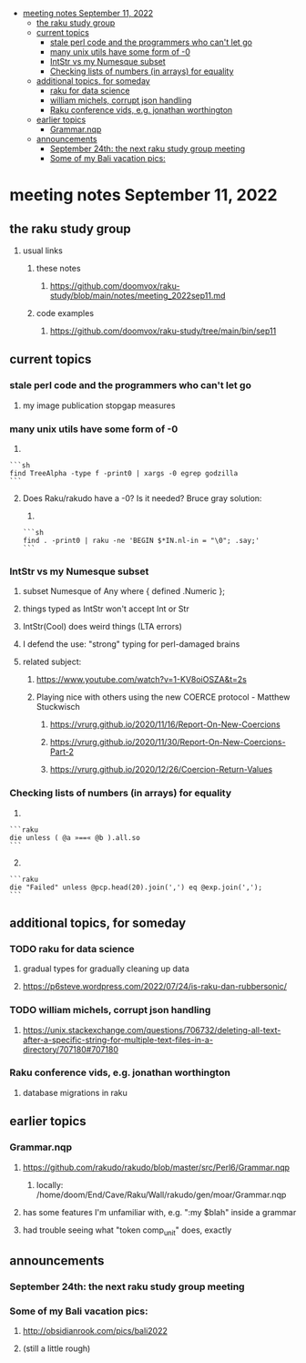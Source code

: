 - [meeting notes September 11, 2022](#orge1a332d)
  - [the raku study group](#orga432f1b)
  - [current topics](#org7575713)
    - [stale perl code and the programmers who can't let go](#org35e57de)
    - [many unix utils have some form of -0](#orgc969a21)
    - [IntStr vs my Numesque subset](#orgb64d50d)
    - [Checking lists of numbers (in arrays) for equality](#org4572ee1)
  - [additional topics, for someday](#orgc852aa6)
    - [raku for data science](#org8675ecd)
    - [william michels, corrupt json handling](#orgbf6c3db)
    - [Raku conference vids, e.g. jonathan worthington](#orga078d0c)
  - [earlier topics](#org7f057fc)
    - [Grammar.nqp](#orgc1dc55a)
  - [announcements](#org3188b41)
    - [September 24th: the next raku study group meeting](#orgf98375f)
    - [Some of my Bali vacation pics:](#orgd39b98f)


<a id="orge1a332d"></a>

# meeting notes September 11, 2022


<a id="orga432f1b"></a>

## the raku study group

1.  usual links

    1.  these notes
    
        1.  <https://github.com/doomvox/raku-study/blob/main/notes/meeting_2022sep11.md>
    
    2.  code examples
    
        1.  <https://github.com/doomvox/raku-study/tree/main/bin/sep11>


<a id="org7575713"></a>

## current topics


<a id="org35e57de"></a>

### stale perl code and the programmers who can't let go

1.  my image publication stopgap measures


<a id="orgc969a21"></a>

### many unix utils have some form of -0

1.  

    ```sh
    find TreeAlpha -type f -print0 | xargs -0 egrep godzilla
    ```

2.  Does Raku/rakudo have a -0? Is it needed? Bruce gray solution:

    1.  
    
        ```sh
        find . -print0 | raku -ne 'BEGIN $*IN.nl-in = "\0"; .say;'
        ```


<a id="orgb64d50d"></a>

### IntStr vs my Numesque subset

1.  subset Numesque of Any where { defined .Numeric };

2.  things typed as IntStr won't accept Int or Str

3.  IntStr(Cool) does weird things (LTA errors)

4.  I defend the use: "strong" typing for perl-damaged brains

5.  related subject:

    1.  <https://www.youtube.com/watch?v=1-KV8oiOSZA&t=2s>
    
    2.  Playing nice with others using the new COERCE protocol - Matthew Stuckwisch
    
        1.  <https://vrurg.github.io/2020/11/16/Report-On-New-Coercions>
        
        2.  <https://vrurg.github.io/2020/11/30/Report-On-New-Coercions-Part-2>
        
        3.  <https://vrurg.github.io/2020/12/26/Coercion-Return-Values>


<a id="org4572ee1"></a>

### Checking lists of numbers (in arrays) for equality

1.  

    ```raku
    die unless ( @a »==« @b ).all.so
    ```

2.  

    ```raku
    die "Failed" unless @pcp.head(20).join(',') eq @exp.join(',');
    ```


<a id="orgc852aa6"></a>

## additional topics, for someday


<a id="org8675ecd"></a>

### TODO raku for data science

1.  gradual types for gradually cleaning up data

2.  <https://p6steve.wordpress.com/2022/07/24/is-raku-dan-rubbersonic/>


<a id="orgbf6c3db"></a>

### TODO william michels, corrupt json handling

1.  <https://unix.stackexchange.com/questions/706732/deleting-all-text-after-a-specific-string-for-multiple-text-files-in-a-directory/707180#707180>


<a id="orga078d0c"></a>

### Raku conference vids, e.g. jonathan worthington

1.  database migrations in raku


<a id="org7f057fc"></a>

## earlier topics


<a id="orgc1dc55a"></a>

### Grammar.nqp

1.  <https://github.com/rakudo/rakudo/blob/master/src/Perl6/Grammar.nqp>

    1.  locally: /home/doom/End/Cave/Raku/Wall/rakudo/gen/moar/Grammar.nqp

2.  has some features I'm unfamiliar with, e.g. ":my $blah" inside a grammar

3.  had trouble seeing what "token comp<sub>unit</sub>" does, exactly


<a id="org3188b41"></a>

## announcements


<a id="orgf98375f"></a>

### September 24th: the next raku study group meeting


<a id="orgd39b98f"></a>

### Some of my Bali vacation pics:

1.  <http://obsidianrook.com/pics/bali2022>

2.  (still a little rough)
